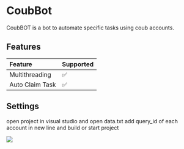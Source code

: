 # CoubBot
CoubBOT is a bot to automate specific tasks using coub accounts.

## Features
| Feature                   | Supported |
| :------------------------ | :-------- |
| Multithreading            | ✅        |
| Auto Claim Task           | ✅        |

## Settings
open project in visual studio and open data.txt add query_id of each account in new line and build or start project

![](http://visit.parselecom.com/Api/Visit/22/3F888F)
